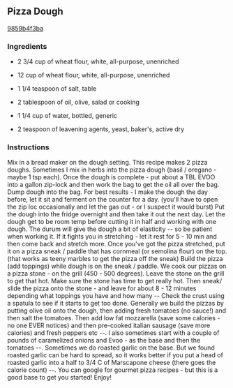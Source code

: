 ## Pizza Dough

[9859b4f3ba](http://www.food.com/recipe/pizza-dough-480104)

### Ingredients

 - 2 3/4 cup of wheat flour, white, all-purpose, unenriched

 - 12 cup of wheat flour, white, all-purpose, unenriched

 - 1 1/4 teaspoon of salt, table

 - 2 tablespoon of oil, olive, salad or cooking

 - 1 1/4 cup of water, bottled, generic

 - 2 teaspoon of leavening agents, yeast, baker's, active dry

### Instructions

Mix in a bread maker on the dough setting. This recipe makes 2 pizza doughs. Sometimes I mix in herbs into the pizza dough (basil / oregano - maybe 1 tsp each). Once the dough is complete - put about a TBL EVOO into a gallon zip-lock and then work the bag to get the oil all over the bag. Dump dough into the bag. For best results - I make the dough the day before, let it sit and ferment on the counter for a day. (you'll have to open the zip loc occasionally and let the gas out - or I suspect it would burst) Put the dough into the fridge overnight and then take it out the next day. Let the dough get to be room temp before cutting it in half and working with one dough. The durum will give the dough a bit of elasticity -- so be patient when working it. If it fights you in stretching - let it rest for 5 - 10 min and then come back and stretch more. Once you've got the pizza stretched, put it on a pizza sneak / paddle that has cornmeal (or semolina flour) on the top. (that works as teeny marbles to get the pizza off the sneak) Build the pizza (add toppings) while dough is on the sneak / paddle. We cook our pizzas on a pizza stone - on the grill (450 - 500 degrees). Leave the stone on the grill to get that hot. Make sure the stone has time to get really hot. Then sneak/ slide the pizza onto the stone - and leave for about 8 - 12 minutes depending what toppings you have and how many -- Check the crust using a spatula to see if it starts to get too done. Generally we build the pizzas by putting olive oil onto the dough, then adding fresh tomatoes (no sauce!) and then salt the tomatoes. Then add low fat mozzarella (save some calories - no one EVER notices) and then pre-cooked italian sausage (save more calories) and fresh peppers etc --. I also sometimes start with a couple of pounds of caramelized onions and Evoo - as the base and then the tomatoes --. Sometimes we do roasted garlic on the base. But we found roasted garlic can be hard to spread, so it works better if you put a head of roasted garlic into a half to 3/4 C of Marscapone cheese (there goes the calorie count) --. You can google for gourmet pizza recipes - but this is a good base to get you started! Enjoy!